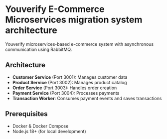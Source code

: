 # Youverify E-Commerce Microservices migration system architecture

Youverify microservices-based e-commerce system with asynchronous communication using RabbitMQ.

## Architecture

- **Customer Service** (Port 3001): Manages customer data
- **Product Service** (Port 3002): Manages product catalog
- **Order Service** (Port 3003): Handles order creation
- **Payment Service** (Port 3004): Processes payments
- **Transaction Worker**: Consumes payment events and saves transactions

## Prerequisites

- Docker & Docker Compose
- Node.js 18+ (for local development)

